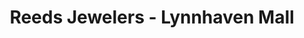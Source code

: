 ---
title: "Reeds Jewelers - Lynnhaven Mall"
url: /virginia-beach/reeds-jewelers-lynnhaven-mall/
shop: Schmuck
---